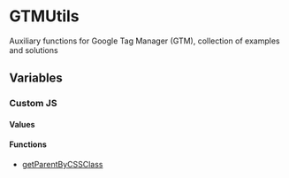 # GTMUtils
Auxiliary functions for Google Tag Manager (GTM), collection of examples and solutions

## Variables

### Custom JS

#### Values

#### Functions
* [getParentByCSSClass](https://github.com/kirzyka/GTMUtils/blob/main/examples/variables/custom_js/functions/getParentByCSSClass.md)

